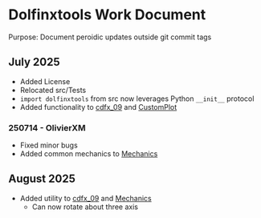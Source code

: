 # Dolfinxtools Work Document
Purpose: Document peroidic updates outside git commit tags

## July 2025
- Added License
- Relocated src/Tests
- `import dolfinxtools` from src now leverages Python `__init__` protocol
- Added functionality to [cdfx_09](./src/dolfinxtools/cdfx_09/cdfx_09.py) and [CustomPlot](./src/dolfinxtools/CustomPlot.py)

### 250714 - OlivierXM
- Fixed minor bugs
- Added common mechanics to [Mechanics](./src/dolfinxtools/Mechanics.py)

## August 2025
- Added utility to [cdfx_09](./src/dolfinxtools/cdfx_09/cdfx_09.py) and [Mechanics](./src/dolfinxtools/Mechanics.py)
    - Can now rotate about three axis